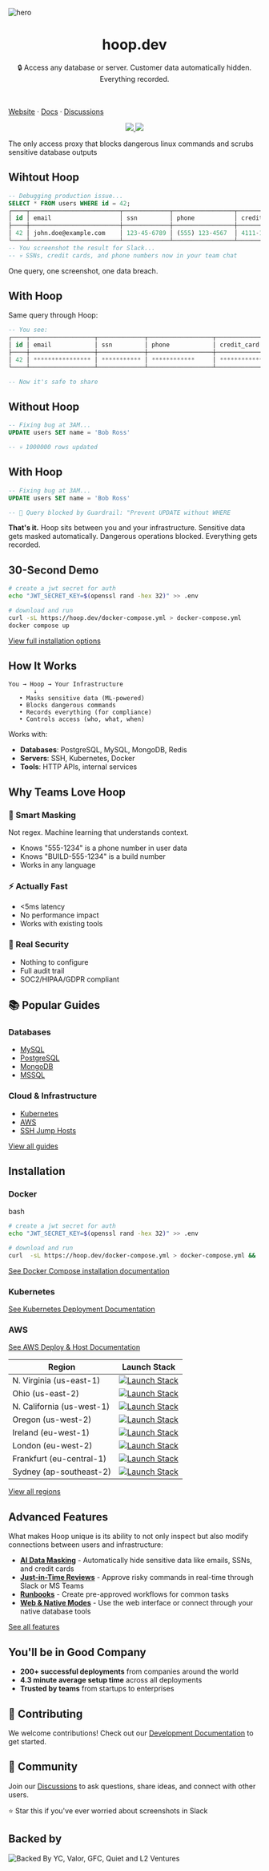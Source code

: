 
![hero](github.png)

<h1 align="center">
<b>hoop.dev</b>
</h1>
<p align="center"> 🔒 Access any database or server. Customer data automatically hidden. Everything recorded.
  
<br /> <br />
 <a target="_blank" href="https://hoop.dev">Website</a> · <a target="_blank" href="https://hoop.dev/docs">Docs</a> · <a href="https://github.com/hoophq/hoop/discussions">Discussions</a> </p> </p>
 <p align="center"><a href="https://github.com/hoophq/hoop/actions/workflows/release.yml"><img src="https://img.shields.io/github/v/release/hoophq/hoop.svg?style=flat" /> </a><img src="https://img.shields.io/badge/Setup-4.3_min-success" /></p>

The only access proxy that blocks dangerous linux commands and scrubs sensitive database outputs

## Wihtout Hoop

```sql
-- Debugging production issue...
SELECT * FROM users WHERE id = 42;
┌────┬─────────────────────────┬─────────────┬─────────────────┬────────────────────┐
│ id │ email                   │ ssn         │ phone           │ credit_card        │
├────┼─────────────────────────┼─────────────┼─────────────────┼────────────────────┤
│ 42 │ john.doe@example.com    │ 123-45-6789 │ (555) 123-4567  │ 4111-1111-1111-1111 │
└────┴─────────────────────────┴─────────────┴─────────────────┴────────────────────┘
-- You screenshot the result for Slack...
-- 💀 SSNs, credit cards, and phone numbers now in your team chat
```

One query, one screenshot, one data breach.

## With Hoop

Same query through Hoop:

```sql
-- You see:
┌────┬──────────────────┬─────────────┬──────────────────┬─────────────────┐
│ id │ email            │ ssn         │ phone            │ credit_card     │
├────┼──────────────────┼─────────────┼──────────────────┼─────────────────┤
│ 42 │ **************** │ *********** │ ************     │ *************** │
└────┴──────────────────┴─────────────┴──────────────────┴─────────────────┘

-- Now it's safe to share
```

## Without Hoop
```sql
-- Fixing bug at 3AM...
UPDATE users SET name = 'Bob Ross'

-- 💀 1000000 rows updated

```

## With Hoop
```sql
-- Fixing bug at 3AM...
UPDATE users SET name = 'Bob Ross'

-- 🚫 Query blocked by Guardrail: "Prevent UPDATE without WHERE

```

**That's it.** Hoop sits between you and your infrastructure. Sensitive data gets masked automatically. Dangerous operations blocked. Everything gets recorded.

## 30-Second Demo

```bash
# create a jwt secret for auth
echo "JWT_SECRET_KEY=$(openssl rand -hex 32)" >> .env

# download and run
curl -sL https://hoop.dev/docker-compose.yml > docker-compose.yml
docker compose up
```

[View full installation options](https://hoop.dev/docs/setup/deployment/overview)

## How It Works

```
You → Hoop → Your Infrastructure
       ↓
   • Masks sensitive data (ML-powered)
   • Blocks dangerous commands
   • Records everything (for compliance)  
   • Controls access (who, what, when)
```

Works with:
- **Databases**: PostgreSQL, MySQL, MongoDB, Redis
- **Servers**: SSH, Kubernetes, Docker
- **Tools**: HTTP APIs, internal services

## Why Teams Love Hoop

### 🧠 Smart Masking
Not regex. Machine learning that understands context.
- Knows "555-1234" is a phone number in user data
- Knows "BUILD-555-1234" is a build number
- Works in any language

### ⚡ Actually Fast
- <5ms latency
- No performance impact
- Works with existing tools

### 🔐 Real Security
- Nothing to configure
- Full audit trail
- SOC2/HIPAA/GDPR compliant

## 📚 Popular Guides

### Databases

-   [MySQL](https://hoop.dev/docs/quickstart/databases/mysql)
-   [PostgreSQL](https://hoop.dev/docs/quickstart/databases/postgres)
-   [MongoDB](https://hoop.dev/docs/quickstart/databases/mongodb)
-   [MSSQL](https://hoop.dev/docs/quickstart/databases/mssql)

### Cloud & Infrastructure

-   [Kubernetes](https://hoop.dev/docs/quickstart/cloud-services/kubernetes)
-   [AWS](https://hoop.dev/docs/quickstart/cloud-services/aws/aws-cli)
-   [SSH Jump Hosts](https://hoop.dev/docs/quickstart/web-applications/jump-hosts)

[View all guides](https://hoop.dev/docs/quickstart)

## Installation

### Docker

bash

```bash
# create a jwt secret for auth
echo "JWT_SECRET_KEY=$(openssl rand -hex 32)" >> .env

# download and run
curl  -sL https://hoop.dev/docker-compose.yml > docker-compose.yml &&  docker compose up
```

[See Docker Compose installation documentation](https://hoop.dev/docs/setup/deployment/docker-compose)

### Kubernetes

[See Kubernetes Deployment Documentation](https://hoop.dev/docs/setup/deployment/kubernetes)

### AWS

[See AWS Deploy & Host Documentation](https://hoop.dev/docs/setup/deployment/AWS)

| Region | Launch Stack |
|--------|--------------|
| N. Virginia (us-east-1) | [![Launch Stack](https://cdn.rawgit.com/buildkite/cloudformation-launch-stack-button-svg/master/launch-stack.svg)](https://us-east-1.console.aws.amazon.com/cloudformation/home?region=us-east-1#/stacks/quickcreate?templateURL=https%3A%2F%2Fhoopdev-platform-cf-us-east-1.s3.us-east-1.amazonaws.com%2Flatest%2Fhoopdev-platform.template.yaml) |
| Ohio (us-east-2) | [![Launch Stack](https://cdn.rawgit.com/buildkite/cloudformation-launch-stack-button-svg/master/launch-stack.svg)](https://us-east-2.console.aws.amazon.com/cloudformation/home?region=us-east-2#/stacks/quickcreate?templateURL=https%3A%2F%2Fhoopdev-platform-cf-us-east-2.s3.us-east-2.amazonaws.com%2Flatest%2Fhoopdev-platform.template.yaml) |
| N. California (us-west-1) | [![Launch Stack](https://cdn.rawgit.com/buildkite/cloudformation-launch-stack-button-svg/master/launch-stack.svg)](https://us-west-1.console.aws.amazon.com/cloudformation/home?region=us-west-1#/stacks/quickcreate?templateURL=https%3A%2F%2Fhoopdev-platform-cf-us-west-1.s3.us-west-1.amazonaws.com%2Flatest%2Fhoopdev-platform.template.yaml) |
| Oregon (us-west-2) | [![Launch Stack](https://cdn.rawgit.com/buildkite/cloudformation-launch-stack-button-svg/master/launch-stack.svg)](https://us-west-2.console.aws.amazon.com/cloudformation/home?region=us-west-2#/stacks/quickcreate?templateURL=https%3A%2F%2Fhoopdev-platform-cf-us-west-2.s3.us-west-2.amazonaws.com%2Flatest%2Fhoopdev-platform.template.yaml) |
| Ireland (eu-west-1) | [![Launch Stack](https://cdn.rawgit.com/buildkite/cloudformation-launch-stack-button-svg/master/launch-stack.svg)](https://eu-west-1.console.aws.amazon.com/cloudformation/home?region=eu-west-1#/stacks/quickcreate?templateURL=https%3A%2F%2Fhoopdev-platform-cf-eu-west-1.s3.eu-west-1.amazonaws.com%2Flatest%2Fhoopdev-platform.template.yaml) |
| London (eu-west-2) | [![Launch Stack](https://cdn.rawgit.com/buildkite/cloudformation-launch-stack-button-svg/master/launch-stack.svg)](https://eu-west-2.console.aws.amazon.com/cloudformation/home?region=eu-west-2#/stacks/quickcreate?templateURL=https%3A%2F%2Fhoopdev-platform-cf-eu-west-2.s3.eu-west-2.amazonaws.com%2Flatest%2Fhoopdev-platform.template.yaml) |
| Frankfurt (eu-central-1) | [![Launch Stack](https://cdn.rawgit.com/buildkite/cloudformation-launch-stack-button-svg/master/launch-stack.svg)](https://eu-central-1.console.aws.amazon.com/cloudformation/home?region=eu-central-1#/stacks/quickcreate?templateURL=https%3A%2F%2Fhoopdev-platform-cf-eu-central-1.s3.eu-central-1.amazonaws.com%2Flatest%2Fhoopdev-platform.template.yaml) |
| Sydney (ap-southeast-2) | [![Launch Stack](https://cdn.rawgit.com/buildkite/cloudformation-launch-stack-button-svg/master/launch-stack.svg)](https://ap-southeast-2.console.aws.amazon.com/cloudformation/home?region=ap-southeast-2#/stacks/quickcreate?templateURL=https%3A%2F%2Fhoopdev-platform-cf-ap-southeast-2.s3.ap-southeast-2.amazonaws.com%2Flatest%2Fhoopdev-platform.template.yaml) |

[View all regions](https://hoop.dev/docs/deploy/AWS)

## Advanced Features

What makes Hoop unique is its ability to not only inspect but also modify connections between users and infrastructure:

-   [**AI Data Masking**](https://hoop.dev/docs/learn/features/ai-data-masking)  - Automatically hide sensitive data like emails, SSNs, and credit cards
-   [**Just-in-Time Reviews**](https://hoop.dev/docs/learn/features/reviews/overview)  - Approve risky commands in real-time through Slack or MS Teams
-   [**Runbooks**](https://hoop.dev/docs/learn/features/runbooks)  - Create pre-approved workflows for common tasks
-   [**Web & Native Modes**](https://hoop.dev/docs/clients)  - Use the web interface or connect through your native database tools

[See all features](https://hoop.dev/docs/learn/features)

## You'll be in Good Company

-   **200+ successful deployments**  from companies around the world
-   **4.3 minute average setup time**  across all deployments
-   **Trusted by teams**  from startups to enterprises

## 🤝 Contributing

We welcome contributions! Check out our [Development Documentation](/DEV.md) to get started.

## 📣 Community

Join our [Discussions](https://github.com/hoophq/hoop/discussions) to ask questions, share ideas, and connect with other users.

⭐ Star this if you've ever worried about screenshots in Slack

## Backed by

![Backed By YC, Valor, GFC, Quiet and L2 Ventures](backedby.png)
